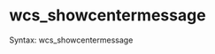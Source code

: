 # wcs_showcentermessage

Syntax: wcs_showcentermessage <userid> <message> <red> <green> <blue> <duration>
